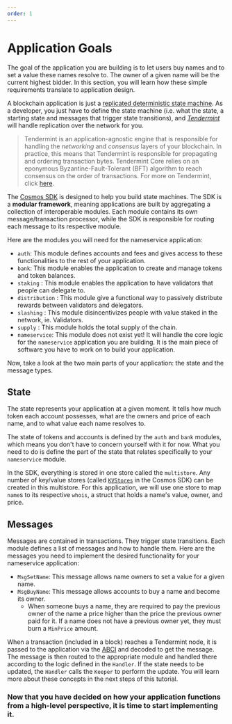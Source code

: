 ```yaml
---
order: 1
---
```


# Application Goals

The goal of the application you are building is to let users buy names and to set a value these names resolve to. The owner of a given name will be the current highest bidder. In this section, you will learn how these simple requirements translate to application design.

A blockchain application is just a [replicated deterministic state machine](https://en.wikipedia.org/wiki/State_machine_replication). As a developer, you just have to define the state machine (i.e. what the state, a starting state and messages that trigger state transitions), and [_Tendermint_](https://docs.tendermint.com/master/introduction/) will handle replication over the network for you.

> Tendermint is an application-agnostic engine that is responsible for handling the _networking_ and _consensus_ layers of your blockchain. In practice, this means that Tendermint is responsible for propagating and ordering transaction bytes. Tendermint Core relies on an eponymous Byzantine-Fault-Tolerant (BFT) algorithm to reach consensus on the order of transactions. For more on Tendermint, click [here](https://tendermint.com/docs/introduction/introduction.html).

The [Cosmos SDK](https://github.com/serjplus/cosmos-sdk/) is designed to help you build state machines. The SDK is a **modular framework**, meaning applications are built by aggregating a collection of interoperable modules. Each module contains its own message/transaction processor, while the SDK is responsible for routing each message to its respective module.

Here are the modules you will need for the nameservice application:

- `auth`: This module defines accounts and fees and gives access to these functionalities to the rest of your application.
- `bank`: This module enables the application to create and manage tokens and token balances.
- `staking` : This module enables the application to have validators that people can delegate to.
- `distribution` : This module give a functional way to passively distribute rewards between validators and delegators.
- `slashing` : This module disincentivizes people with value staked in the network, ie. Validators.
- `supply` : This module holds the total supply of the chain.
- `nameservice`: This module does not exist yet! It will handle the core logic for the `nameservice` application you are building. It is the main piece of software you have to work on to build your application.

Now, take a look at the two main parts of your application: the state and the message types.

## State

The state represents your application at a given moment. It tells how much token each account possesses, what are the owners and price of each name, and to what value each name resolves to.

The state of tokens and accounts is defined by the `auth` and `bank` modules, which means you don't have to concern yourself with it for now. What you need to do is define the part of the state that relates specifically to your `nameservice` module.

In the SDK, everything is stored in one store called the `multistore`. Any number of key/value stores (called [`KVStores`](https://godoc.org/github.com/serjplus/cosmos-sdk/types#KVStore) in the Cosmos SDK) can be created in this multistore. For this application, we will use one store to map `name`s to its respective `whois`, a struct that holds a name's value, owner, and price.

## Messages

Messages are contained in transactions. They trigger state transitions. Each module defines a list of messages and how to handle them. Here are the messages you need to implement the desired functionality for your nameservice application:

- `MsgSetName`: This message allows name owners to set a value for a given name.
- `MsgBuyName`: This message allows accounts to buy a name and become its owner.
  - When someone buys a name, they are required to pay the previous owner of the name a price higher than the price the previous owner paid for it. If a name does not have a previous owner yet, they must burn a `MinPrice` amount.

When a transaction (included in a block) reaches a Tendermint node, it is passed to the application via the [ABCI](https://github.com/tendermint/tendermint/tree/master/abci) and decoded to get the message. The message is then routed to the appropriate module and handled there according to the logic defined in the `Handler`. If the state needs to be updated, the `Handler` calls the `Keeper` to perform the update. You will learn more about these concepts in the next steps of this tutorial.

### Now that you have decided on how your application functions from a high-level perspective, it is time to start implementing it.
